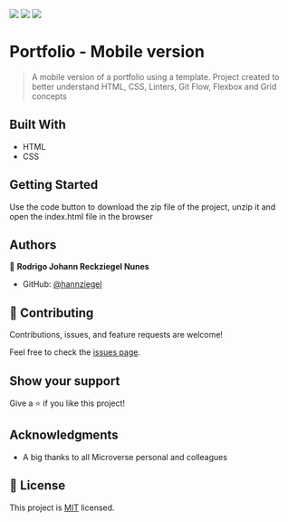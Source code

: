 ![](https://img.shields.io/badge/Microverse-blueviolet) ![](https://img.shields.io/badge/-HTML-orange) ![](https://img.shields.io/badge/-CSS-blue)

# Portfolio - Mobile version

> A mobile version of a portfolio using a template. Project created to better understand HTML, CSS, Linters, Git Flow, Flexbox and Grid concepts

## Built With

- HTML
- CSS

## Getting Started
Use the code button to download the zip file of the project, unzip it and open the index.html file in the browser

## Authors

👤 **Rodrigo Johann Reckziegel Nunes**

- GitHub: [@hannziegel](https://github.com/Hannziegel)


## 🤝 Contributing

Contributions, issues, and feature requests are welcome!

Feel free to check the [issues page](../../issues/).

## Show your support

Give a ⭐️ if you like this project!

## Acknowledgments

- A big thanks to all Microverse personal and colleagues

## 📝 License

This project is [MIT](./MIT.md) licensed.
